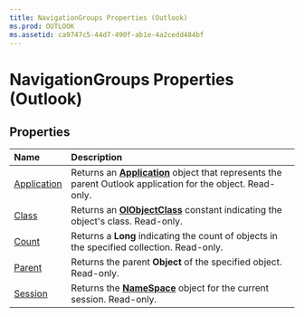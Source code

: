 ```yaml
---
title: NavigationGroups Properties (Outlook)
ms.prod: OUTLOOK
ms.assetid: ca9747c5-44d7-490f-ab1e-4a2cedd484bf
---
```



# NavigationGroups Properties (Outlook)

## Properties



|**Name**|**Description**|
|:-----|:-----|
|[Application](navigationgroups-application-property-outlook.md)|Returns an  **[Application](application-object-outlook.md)** object that represents the parent Outlook application for the object. Read-only.|
|[Class](navigationgroups-class-property-outlook.md)|Returns an  **[OlObjectClass](olobjectclass-enumeration-outlook.md)** constant indicating the object's class. Read-only.|
|[Count](navigationgroups-count-property-outlook.md)|Returns a  **Long** indicating the count of objects in the specified collection. Read-only.|
|[Parent](navigationgroups-parent-property-outlook.md)|Returns the parent  **Object** of the specified object. Read-only.|
|[Session](navigationgroups-session-property-outlook.md)|Returns the  **[NameSpace](namespace-object-outlook.md)** object for the current session. Read-only.|

